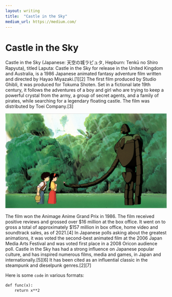 ```yaml
---
layout: writing
title:  "Castle in the Sky"
medium_url: https://medium.com/
---
```


# Castle in the Sky

Castle in the Sky (Japanese: 天空の城ラピュタ, Hepburn: Tenkū no Shiro Rapyuta), titled Laputa: Castle in the Sky for release in the United Kingdom and Australia, is a 1986 Japanese animated fantasy adventure film written and directed by Hayao Miyazaki.[1][2] The first film produced by Studio Ghibli, it was produced for Tokuma Shoten. Set in a fictional late 19th century, it follows the adventures of a boy and girl who are trying to keep a powerful crystal from the army, a group of secret agents, and a family of pirates, while searching for a legendary floating castle. The film was distributed by Toei Company.[3]

![](../assets/img/castle_in_the_sky_2.jpg)

The film won the Animage Anime Grand Prix in 1986. The film received positive reviews and grossed over $16 million at the box office. It went on to gross a total of approximately $157 million in box office, home video and soundtrack sales, as of 2021.[4] In Japanese polls asking about the greatest animations, it was voted the second-best animated film at the 2006 Japan Media Arts Festival and was voted first place in a 2008 Oricon audience poll. Castle in the Sky has had a strong influence on Japanese popular culture, and has inspired numerous films, media and games, in Japan and internationally.[5][6] It has been cited as an influential classic in the steampunk and dieselpunk genres.[2][7]

Here is some `code` in various formats:
```
def func(x):
    return x**2
```
